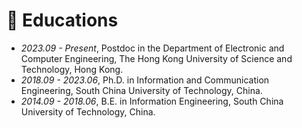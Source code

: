 
# 📖 Educations
- *2023.09 - Present*, Postdoc in the Department of Electronic and Computer Engineering, The Hong Kong University of Science and Technology, Hong Kong.
- *2018.09 - 2023.06*, Ph.D. in Information and Communication Engineering, South China University of Technology, China.
- *2014.09 - 2018.06*, B.E. in Information Engineering, South China University of Technology, China.
